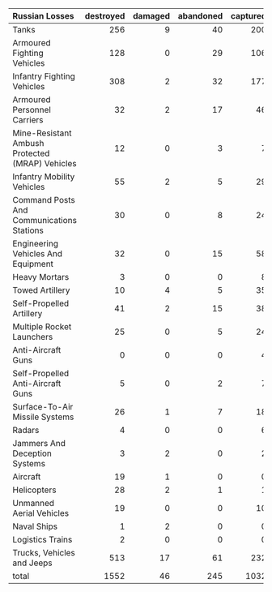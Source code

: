 | Russian Losses                                   |   destroyed |   damaged |   abandoned |   captured |   total |
|:-------------------------------------------------|------------:|----------:|------------:|-----------:|--------:|
| Tanks                                            |         256 |         9 |          40 |        200 |     505 |
| Armoured Fighting Vehicles                       |         128 |         0 |          29 |        106 |     263 |
| Infantry Fighting Vehicles                       |         308 |         2 |          32 |        177 |     519 |
| Armoured Personnel Carriers                      |          32 |         2 |          17 |         46 |      97 |
| Mine-Resistant Ambush Protected  (MRAP) Vehicles |          12 |         0 |           3 |          7 |      22 |
| Infantry Mobility Vehicles                       |          55 |         2 |           5 |         29 |      91 |
| Command Posts And Communications Stations        |          30 |         0 |           8 |         24 |      62 |
| Engineering Vehicles And Equipment               |          32 |         0 |          15 |         58 |     105 |
| Heavy Mortars                                    |           3 |         0 |           0 |          8 |      11 |
| Towed Artillery                                  |          10 |         4 |           5 |         35 |      54 |
| Self-Propelled Artillery                         |          41 |         2 |          15 |         38 |      96 |
| Multiple Rocket Launchers                        |          25 |         0 |           5 |         24 |      54 |
| Anti-Aircraft Guns                               |           0 |         0 |           0 |          4 |       4 |
| Self-Propelled Anti-Aircraft Guns                |           5 |         0 |           2 |          7 |      14 |
| Surface-To-Air Missile Systems                   |          26 |         1 |           7 |         18 |      52 |
| Radars                                           |           4 |         0 |           0 |          6 |      10 |
| Jammers And Deception Systems                    |           3 |         2 |           0 |          2 |       7 |
| Aircraft                                         |          19 |         1 |           0 |          0 |      20 |
| Helicopters                                      |          28 |         2 |           1 |          1 |      32 |
| Unmanned Aerial Vehicles                         |          19 |         0 |           0 |         10 |      29 |
| Naval Ships                                      |           1 |         2 |           0 |          0 |       3 |
| Logistics Trains                                 |           2 |         0 |           0 |          0 |       2 |
| Trucks, Vehicles and Jeeps                       |         513 |        17 |          61 |        232 |     823 |
| total                                            |        1552 |        46 |         245 |       1032 |    2875 |